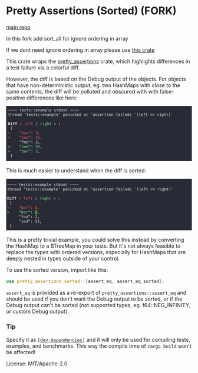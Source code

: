# Pretty Assertions (Sorted) (FORK)

[main repo](https://github.com/DarrenTsung/rust-pretty-assertions-sorted)

In this fork add sort_all for ignore ordering in array

If we dont need ignore ordering in array please use [this crate](https://crates.io/crates/pretty_assertions_sorted)

This crate wraps the [pretty_assertions](https://raw.githubusercontent.com/colin-kiegel/rust-pretty-assertions) crate, which highlights differences
in a test failure via a colorful diff.

However, the diff is based on the Debug output of the objects. For objects that
have non-deterministic output, eg. two HashMaps with close to the same contents, the diff
will be polluted and obscured with with false-positive differences like here:

![standard assertion](https://raw.githubusercontent.com/DarrenTsung/rust-pretty-assertions-sorted/fe860f070bdfb29a399a32ff9d3b98ca8d958326/images/non_deterministic.png)

This is much easier to understand when the diff is sorted:

![sorted assertion](https://raw.githubusercontent.com/DarrenTsung/rust-pretty-assertions-sorted/fe860f070bdfb29a399a32ff9d3b98ca8d958326/images/sorted.png)

This is a pretty trivial example, you could solve this instead by converting the HashMap to
a BTreeMap in your tests. But it's not always feasible to replace the types with ordered
versions, especially for HashMaps that are deeply nested in types outside of your control.

To use the sorted version, import like this:

```rust
use pretty_assertions_sorted::{assert_eq, assert_eq_sorted};
```

`assert_eq` is provided as a re-export of `pretty_assertions::assert_eq` and should
be used if you don't want the Debug output to be sorted, or if the Debug output can't
be sorted (not supported types, eg. f64::NEG_INFINITY, or custom Debug output).

### Tip

Specify it as [`[dev-dependencies]`](http://doc.crates.io/specifying-dependencies.html#development-dependencies)
and it will only be used for compiling tests, examples, and benchmarks.
This way the compile time of `cargo build` won't be affected!

License: MIT/Apache-2.0
